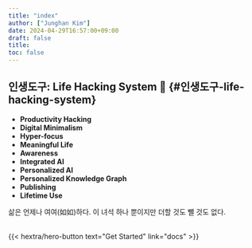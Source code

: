 ```yaml
---
title: "index"
author: ["Junghan Kim"]
date: 2024-04-29T16:57:00+09:00
draft: false
title:
toc: false
---
```


## 인생도구: Life Hacking System 🦾 {#인생도구-life-hacking-system}

-   **Productivity Hacking**
-   **Digital Minimalism**
-   **Hyper-focus**
-   **Meaningful Life**
-   **Awareness**
-   **Integrated AI**
-   **Personalized AI**
-   **Personalized Knowledge Graph**
-   **Publishing**
-   **Lifetime Use**

삶은 언제나 여여(如如)하다. 이 녀석 하나 뿐이지만 더할 것도 뺄 것도 없다.

<br>
<div class="hx-mb-6">
{{< hextra/hero-button text="Get Started" link="docs" >}}
</div>
